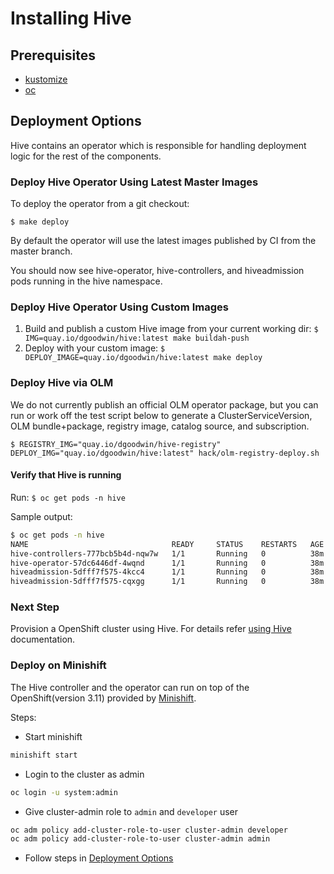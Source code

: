 # Installing Hive

## Prerequisites

* [kustomize](https://github.com/kubernetes-sigs/kustomize#kustomize)
* [oc](https://mirror.openshift.com/pub/openshift-v4/clients/oc/latest/)

## Deployment Options

Hive contains an operator which is responsible for handling deployment logic for the rest of the components.

### Deploy Hive Operator Using Latest Master Images

To deploy the operator from a git checkout:

  `$ make deploy`

By default the operator will use the latest images published by CI from the master branch.

You should now see hive-operator, hive-controllers, and hiveadmission pods running in the hive namespace.

### Deploy Hive Operator Using Custom Images

 1. Build and publish a custom Hive image from your current working dir: `$ IMG=quay.io/dgoodwin/hive:latest make buildah-push`
 2. Deploy with your custom image: `$ DEPLOY_IMAGE=quay.io/dgoodwin/hive:latest make deploy`

### Deploy Hive via OLM

We do not currently publish an official OLM operator package, but you can run or work off the test script below to generate a ClusterServiceVersion, OLM bundle+package, registry image, catalog source, and subscription.

`$ REGISTRY_IMG="quay.io/dgoodwin/hive-registry" DEPLOY_IMG="quay.io/dgoodwin/hive:latest" hack/olm-registry-deploy.sh`

#### Verify that Hive is running
Run: `$ oc get pods -n hive`

Sample output:

```bash
$ oc get pods -n hive
NAME                                READY     STATUS    RESTARTS   AGE
hive-controllers-777bcb5b4d-nqw7w   1/1       Running   0          38m
hive-operator-57dc6446df-4wqnd      1/1       Running   0          38m
hiveadmission-5dfff7f575-4kcc4      1/1       Running   0          38m
hiveadmission-5dfff7f575-cqxgg      1/1       Running   0          38m
```

### Next Step

Provision a OpenShift cluster using Hive.
For details refer [using Hive](./using-hive.md) documentation.

### Deploy on Minishift

The Hive controller and the operator can run on top of the OpenShift(version 3.11) provided by [Minishift](https://github.com/minishift/minishift).

Steps:

* Start minishift

```bash
minishift start
```

* Login to the cluster as admin

```bash
oc login -u system:admin
```

* Give cluster-admin role to `admin` and `developer` user

```bash
oc adm policy add-cluster-role-to-user cluster-admin developer
oc adm policy add-cluster-role-to-user cluster-admin admin
```

* Follow steps in [Deployment Options](#deployment-options)
